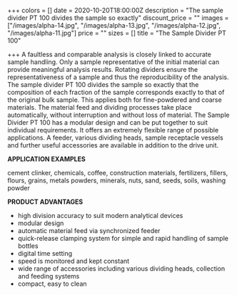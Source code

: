 +++
colors = []
date = 2020-10-20T18:00:00Z
description = "The sample divider PT 100 divides the sample so exactly"
discount_price = ""
images = ["/images/alpha-14.jpg", "/images/alpha-13.jpg", "/images/alpha-12.jpg", "/images/alpha-11.jpg"]
price = ""
sizes = []
title = "The Sample Divider PT 100"

+++
A faultless and comparable analysis is closely linked to accurate sample handling. Only a sample representative of the initial material can provide meaningful analysis results. Rotating dividers ensure the representativeness of a sample and thus the reproducibility of the analysis. The sample divider PT 100 divides the sample so exactly that the composition of each fraction of the sample corresponds exactly to that of the original bulk sample. This applies both for fine-powdered and coarse materials. The material feed and dividing processes take place automatically, without interruption and without loss of material. The Sample Divider PT 100 has a modular design and can be put together to suit individual requirements. It offers an extremely flexible range of possible applications. A feeder, various dividing heads, sample receptacle vessels and further useful accessories are available in addition to the drive unit.

**APPLICATION EXAMPLES**

cement clinker, chemicals, coffee, construction materials, fertilizers, fillers, flours, grains, metals powders, minerals, nuts, sand, seeds, soils, washing powder

**PRODUCT ADVANTAGES**

* high division accuracy to suit modern analytical devices
* modular design
* automatic material feed via synchronized feeder
* quick-release clamping system for simple and rapid handling of sample bottles
* digital time setting
* speed is monitored and kept constant
* wide range of accessories including various dividing heads, collection and feeding systems
* compact, easy to clean